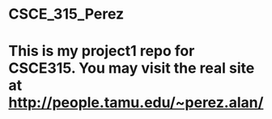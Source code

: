 # CSCE_315_Perez
# This is my project1 repo for CSCE315. You may visit the real site at http://people.tamu.edu/~perez.alan/